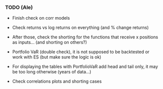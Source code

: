 ### TODO (Ale)

- Finish check on corr models

- Check returns vs log returns on everything (and % change returns)

- After those, check the shorting for the functions that receive x positions as inputs... (and shorting on others?)

- Portfolio VaR (double check), it is not supposed to be backtested or work with ES (but make sure the logic is ok)

- For displaying the tables with PortfolioVaR add head and tail only, it may be too long otherwise (years of data...)

- Check correlations plots and shorting cases